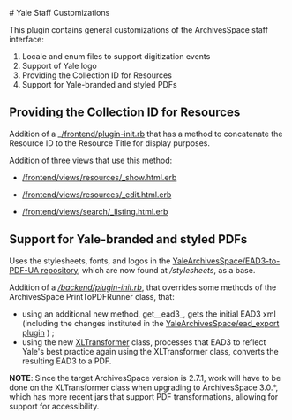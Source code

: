 ﻿﻿﻿﻿﻿# Yale Staff CustomizationsThis plugin contains general customizations of the ArchivesSpace staff interface:1. Locale and enum files to support digitization events2. Support of Yale logo3. Providing the Collection ID for Resources4. Support for Yale-branded and styled PDFs## Providing the Collection ID for ResourcesAddition of a  _[/frontend/plugin-init.rb](frontend/plugin-init.rb) that has a method to concatenate the Resource ID to the Resource Title for display purposes.Addition of three views that use this method:-  [/frontend/views/resources/_show.html.erb](frontend/views/resources/_show.html.erb)-  [/frontend/views/resources/_edit.html.erb](frontend/views/resources/_edit.html.erb)-  [/frontend/views/search/_listing.html.erb ](frontend/views/search/_listing.html.erb )## Support for Yale-branded and styled PDFs Uses the stylesheets, fonts, and logos in the [YaleArchivesSpace/EAD3-to-PDF-UA repository](https://github.com/YaleArchivesSpace/EAD3-to-PDF-UA), which are now found at _/stylesheets_, as a base.Addition of a _[/backend/plugin-init.rb](backend/plugin-init.rb)_, that overrides some methods of the ArchivesSpace PrintToPDFRunner class, that:-  using an additional new method, get__ead3_, gets the initial EAD3 xml (including the changes instituted in the [YaleArchivesSpace/ead_export  plugin](https://github.com/YaleArchivesSpace/ead_export) ) ;-    using the new [XLTransformer](backend/lib/XL_transformer.rb) class, processes that EAD3 to reflect Yale's best practice    again using the XLTransformer class, converts the resulting EAD3 to a PDF.**NOTE**:  Since the target ArchivesSpace version is 2.7.1, work will have to be done on the XLTransformer class when upgrading to ArchivesSpace 3.0.*, which has more recent jars that support PDF transformations, allowing for support for accessibility.